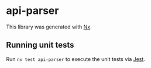 # api-parser

This library was generated with [Nx](https://nx.dev).

## Running unit tests

Run `nx test api-parser` to execute the unit tests via [Jest](https://jestjs.io).
